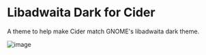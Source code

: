 # Libadwaita Dark for Cider

A theme to help make Cider match GNOME's libadwaita dark theme.

![image](https://user-images.githubusercontent.com/28932047/160654321-27062ee6-607f-42ed-a71c-b28fc3729f31.png)
